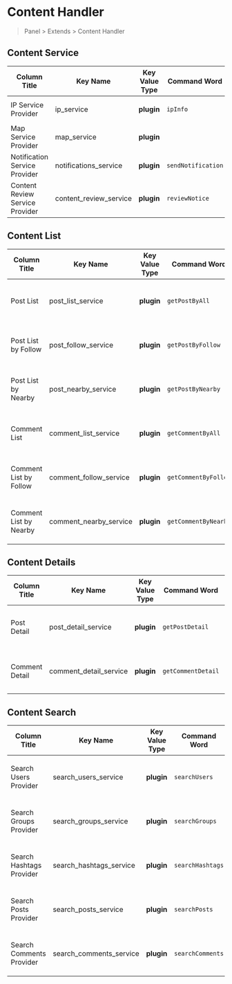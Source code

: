 # Content Handler

> Panel > Extends > Content Handler

## Content Service

| Column Title | Key Name | Key Value Type | Command Word | Description |
| --- | --- | --- | --- | --- |
| IP Service Provider | ip_service | **plugin** | `ipInfo` | Plugin application scenario parameter `extendIp` |
| Map Service Provider | map_service | **plugin** |  | Plugin application scenario parameter `extendMap` |
| Notification Service Provider | notifications_service | **plugin** | `sendNotification` | Plugin application scenario parameter `extendNotification` |
| Content Review Service Provider | content_review_service | **plugin** | `reviewNotice` | Plugin application scenario parameter `extendReview` |

## Content List

| Column Title | Key Name | Key Value Type | Command Word | Description |
| --- | --- | --- | --- | --- |
| Post List | post_list_service | **plugin** | `getPostByAll` | Plugin application scenario parameter `extendData` |
| Post List by Follow | post_follow_service | **plugin** | `getPostByFollow` | Plugin application scenario parameter `extendData` |
| Post List by Nearby | post_nearby_service | **plugin** | `getPostByNearby` | Plugin application scenario parameter `extendData` |
| Comment List | comment_list_service | **plugin** | `getCommentByAll` | Plugin application scenario parameter `extendData` |
| Comment List by Follow | comment_follow_service | **plugin** | `getCommentByFollow` | Plugin application scenario parameter `extendData` |
| Comment List by Nearby | comment_nearby_service | **plugin** | `getCommentByNearby` | Plugin application scenario parameter `extendData` |

## Content Details

| Column Title | Key Name | Key Value Type | Command Word | Description |
| --- | --- | --- | --- | --- |
| Post Detail | post_detail_service | **plugin** | `getPostDetail` | Plugin application scenario parameter `extendData` |
| Comment Detail | comment_detail_service | **plugin** | `getCommentDetail` | Plugin application scenario parameter `extendData` |

## Content Search

| Column Title | Key Name | Key Value Type | Command Word | Description |
| --- | --- | --- | --- | --- |
| Search Users Provider | search_users_service | **plugin** | `searchUsers` | Plugin application scenario parameter `extendSearch` |
| Search Groups Provider | search_groups_service | **plugin** | `searchGroups` | Plugin application scenario parameter `extendSearch` |
| Search Hashtags Provider | search_hashtags_service | **plugin** | `searchHashtags` | Plugin application scenario parameter `extendSearch` |
| Search Posts Provider | search_posts_service | **plugin** | `searchPosts` | Plugin application scenario parameter `extendSearch` |
| Search Comments Provider | search_comments_service | **plugin** | `searchComments` | Plugin application scenario parameter `extendSearch` |
